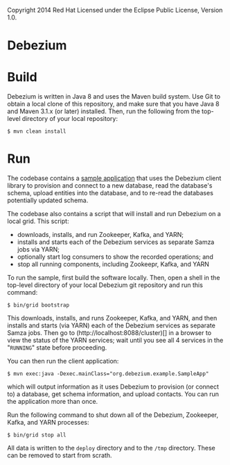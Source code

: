Copyright 2014 Red Hat
Licensed under the Eclipse Public License, Version 1.0.

# Debezium

# Build

Debezium is written in Java 8 and uses the Maven build system. Use Git to obtain a local clone of this repository, and make sure that you have Java 8 and Maven 3.1.x (or later) installed. Then, run the following from the top-level directory of your local repository:

    $ mvn clean install


# Run

The codebase contains a [sample application](blob/master/debezium-example-app/src/main/java/org/debezium/example/SampleApp.java) that uses the Debezium client library to provision and connect to a new database, read the database's schema, upload entities into the database, and to re-read the databases potentially updated schema.

The codebase also contains a script that will install and run Debezium on a local grid. This script:
* downloads, installs, and run Zookeeper, Kafka, and YARN;
* installs and starts each of the Debezium services as separate Samza jobs via YARN;
* optionally start log consumers to show the recorded operations; and
* stop all running components, including Zookeepr, Kafka, and YARN

To run the sample, first build the software locally. Then, open a shell in the top-level directory of your local Debezium git repository and run this command:

    $ bin/grid bootstrap

This downloads, installs, and runs Zookeeper, Kafka, and YARN, and then installs and starts (via YARN) each of the Debezium services as separate Samza jobs. Then go to (http://localhost:8088/cluster)[] in a browser to view the status of the YARN services; wait until you see all 4 services in the "`RUNNING`" state before proceeding.

You can then run the client application:

    $ mvn exec:java -Dexec.mainClass="org.debezium.example.SampleApp"

which will output information as it uses Debezium to provision (or connect to) a database, get schema information, and upload contacts. You can run the application more than once.

Run the following command to shut down all of the Debezium, Zookeeper, Kafka, and YARN processes:

    $ bin/grid stop all

All data is written to the `deploy` directory and to the `/tmp` directory. These can be removed to start from scrath.